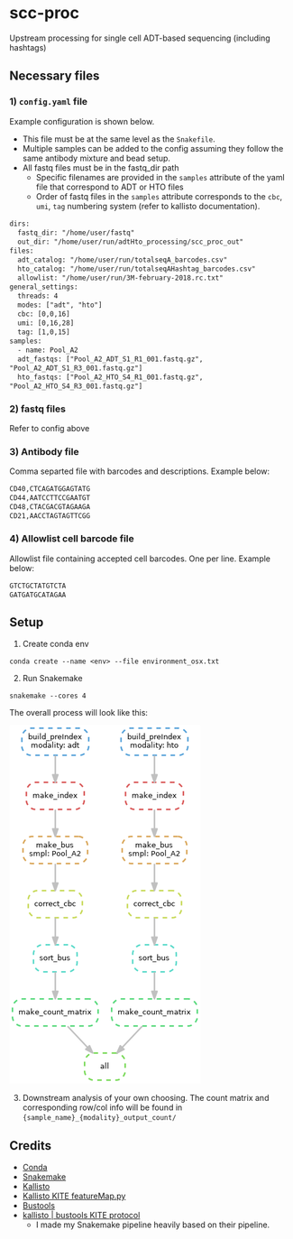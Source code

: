# scc-proc
Upstream processing for single cell ADT-based sequencing (including hashtags)

## Necessary files

### 1) `config.yaml` file
Example configuration is shown below.

- This file must be at the same level as the `Snakefile`.
- Multiple samples can be added to the config assuming they follow the same antibody mixture and bead setup.
- All fastq files must be in the fastq_dir path
    - Specific filenames are provided in the `samples` attribute of the yaml file that correspond to ADT or HTO files
    - Order of fastq files in the `samples` attribute corresponds to the `cbc`, `umi`, `tag` numbering system (refer to kallisto documentation).

```
dirs:
  fastq_dir: "/home/user/fastq"
  out_dir: "/home/user/run/adtHto_processing/scc_proc_out"
files:
  adt_catalog: "/home/user/run/totalseqA_barcodes.csv"
  hto_catalog: "/home/user/run/totalseqAHashtag_barcodes.csv"
  allowlist: "/home/user/run/3M-february-2018.rc.txt"
general_settings:
  threads: 4
  modes: ["adt", "hto"]
  cbc: [0,0,16]
  umi: [0,16,28]
  tag: [1,0,15]
samples:
  - name: Pool_A2
  adt_fastqs: ["Pool_A2_ADT_S1_R1_001.fastq.gz", "Pool_A2_ADT_S1_R3_001.fastq.gz"]
  hto_fastqs: ["Pool_A2_HTO_S4_R1_001.fastq.gz", "Pool_A2_HTO_S4_R3_001.fastq.gz"]
```

### 2) fastq files
Refer to config above

### 3) Antibody file
Comma separted file with barcodes and descriptions. Example below:

```
CD40,CTCAGATGGAGTATG
CD44,AATCCTTCCGAATGT
CD48,CTACGACGTAGAAGA
CD21,AACCTAGTAGTTCGG
```

### 4) Allowlist cell barcode file
Allowlist file containing accepted cell barcodes. One per line. Example below:

```
GTCTGCTATGTCTA
GATGATGCATAGAA
```

## Setup
1. Create conda env
```
conda create --name <env> --file environment_osx.txt
```

2. Run Snakemake
```
snakemake --cores 4
```
The overall process will look like this:

![DAG image](dag.png)

3. Downstream analysis of your own choosing. The count matrix and corresponding row/col info will be found in `{sample_name}_{modality}_output_count/`

## Credits
- [Conda](https://docs.conda.io/en/latest/)
- [Snakemake](https://snakemake.readthedocs.io/en/stable/)
- [Kallisto](https://pachterlab.github.io/kallisto/)
- [Kallisto KITE featureMap.py](https://github.com/pachterlab/kite/tree/master/featuremap)
- [Bustools](https://github.com/BUStools/bustools)
- [kallisto | bustools KITE protocol](https://bustools.github.io/BUS_notebooks_R/10xv3.html)
    - I made my Snakemake pipeline heavily based on their pipeline.
